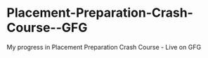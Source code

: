 # Placement-Preparation-Crash-Course--GFG
My progress in Placement Preparation Crash Course - Live on GFG
